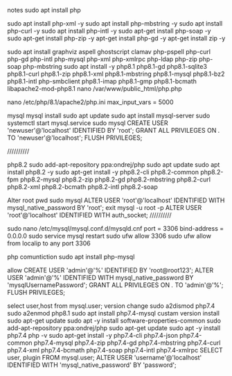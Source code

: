 
notes
sudo apt install php

sudo apt install php-xml -y
sudo apt install php-mbstring -y
sudo apt install php-curl -y
sudo apt install php-intl -y
sudo apt-get install php-soap -y
sudo apt-get install php-zip -y
apt-get install php-gd -y
apt-get install zip -y

sudo apt install graphviz aspell ghostscript clamav php-pspell php-curl php-gd php-intl php-mysql php-xml php-xmlrpc php-ldap php-zip php-soap php-mbstring
sudo apt install -y php8.1 php8.1-gd php8.1-sqlite3 php8.1-curl php8.1-zip php8.1-xml php8.1-mbstring php8.1-mysql php8.1-bz2 php8.1-intl php-smbclient php8.1-imap php8.1-gmp php8.1-bcmath libapache2-mod-php8.1
 nano /var/www/public_html/php.php
<?php

// Show all information, defaults to INFO_ALL
phpinfo();

// Show just the module information.
// phpinfo(8) yields identical results.
phpinfo(INFO_MODULES);
?>

nano /etc/php/8.1/apache2/php.ini
max_input_vars = 5000


mysql
mysql install 
sudo apt update
sudo apt install mysql-server
sudo systemctl start mysql.service
sudo mysql
CREATE USER 'newuser'@'localhost' IDENTIFIED BY 'root';
 GRANT ALL PRIVILEGES ON *.* TO 'newuser'@'localhost';
 FLUSH PRIVILEGES;

//////////

php8.2
sudo add-apt-repository ppa:ondrej/php
sudo apt update
sudo apt install php8.2 -y
sudo apt-get install -y php8.2-cli php8.2-common php8.2-fpm php8.2-mysql php8.2-zip php8.2-gd php8.2-mbstring php8.2-curl php8.2-xml php8.2-bcmath php8.2-intl  php8.2-soap

Alter root pwd
sudo mysql
ALTER USER 'root'@'localhost' IDENTIFIED WITH mysql_native_password BY 'root';
exit
mysql -u root -p
ALTER USER 'root'@'localhost' IDENTIFIED WITH auth_socket;
//////////

sudo nano /etc/mysql/mysql.conf.d/mysqld.cnf
port           = 3306
bind-address            = 0.0.0.0
sudo service mysql restart
sudo ufw allow 3306
sudo ufw allow from  localip to any port 3306

 php comuntiction
 sudo apt install php-mysql

allow
 CREATE USER 'admin'@'%' IDENTIFIED BY 'root@root123';
 ALTER USER 'admin'@'%' IDENTIFIED WITH mysql_native_password BY 'mysqlUsernamePassword';
GRANT ALL PRIVILEGES ON *.* TO 'admin'@'%';
FLUSH PRIVILEGES;

select user,host from mysql.user;
version change
sudo a2dismod php7.4
sudo a2enmod php8.1
sudo apt install php7.4-mysql
custam version install
sudo apt-get update
sudo apt -y install software-properties-common
sudo add-apt-repository ppa:ondrej/php
sudo apt-get update
sudo apt -y install php7.4
php -v
sudo apt-get install -y php7.4-cli php7.4-json php7.4-common php7.4-mysql php7.4-zip php7.4-gd php7.4-mbstring php7.4-curl php7.4-xml php7.4-bcmath  php7.4-soap php7.4-intl php7.4-xmlrpc
SELECT user, plugin FROM mysql.user;
ALTER USER 'username'@'localhost' IDENTIFIED WITH 'mysql_native_password' BY 'password';


